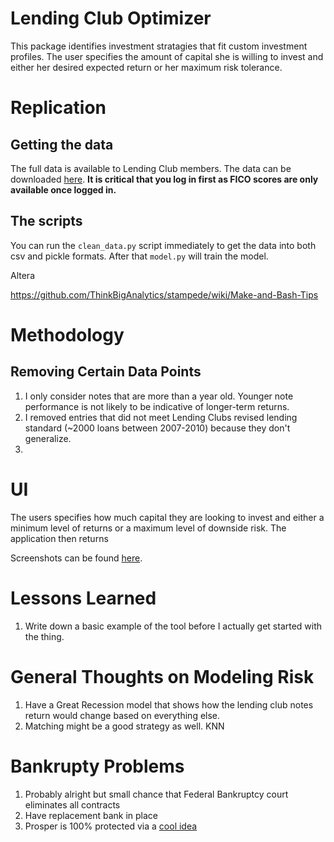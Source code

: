 # Lending Club Optimizer

This package identifies investment stratagies that fit custom investment profiles. The user specifies the amount of capital she is willing to invest and either her desired expected return or her maximum risk tolerance. 


# Replication

## Getting the data
The full data is available to Lending Club members. The data can be downloaded [here](). **It is critical that you log in first as FICO scores are only available once logged in.**

## The scripts
You can run the `clean_data.py` script immediately to get the data into both csv and pickle formats. After that `model.py` will train the model. 

Altera

https://github.com/ThinkBigAnalytics/stampede/wiki/Make-and-Bash-Tips


# Methodology
## Removing Certain Data Points
1. I only consider notes that are more than a year old. Younger note performance is not likely to be indicative of longer-term returns.
2. I removed entries that did not meet Lending Clubs revised lending standard (~2000 loans between 2007-2010) because they don't generalize. 
3. 

# UI
The users specifies how much capital they are looking to invest and either a minimum level of returns or a maximum level of downside risk. The application then returns 

Screenshots can be found [here](). 


# Lessons Learned
1. Write down a basic example of the tool before I actually get started with the thing. 


# General Thoughts on Modeling Risk
1. Have a Great Recession model that shows how the lending club notes return would change based on everything else. 
2. Matching might be a good strategy as well. KNN 


# Bankrupty Problems
1. Probably alright but small chance that Federal Bankruptcy court eliminates all contracts
2. Have replacement bank in place
3. Prosper is 100% protected via a [cool idea]()